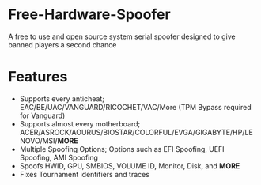 # Free-Hardware-Spoofer
A free to use and open source system serial spoofer designed to give banned players a second chance

# Features
- Supports every anticheat; EAC/BE/UAC/VANGUARD/RICOCHET/VAC/More (TPM Bypass required for Vanguard)
- Supports almost every motherboard; ACER/ASROCK/AOURUS/BIOSTAR/COLORFUL/EVGA/GIGABYTE/HP/LENOVO/MSI/**MORE**
- Multiple Spoofing Options; Options such as EFI Spoofing, UEFI Spoofing, AMI Spoofing
- Spoofs HWID, GPU, SMBIOS, VOLUME ID, Monitor, Disk, and **MORE**
- Fixes Tournament identifiers and traces


